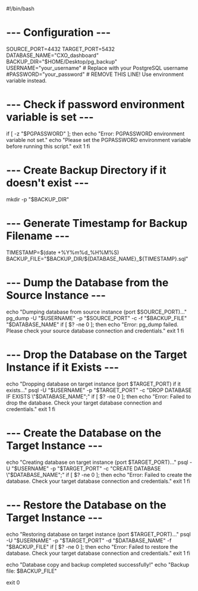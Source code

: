 #!/bin/bash

# --- Configuration ---
SOURCE_PORT=4432
TARGET_PORT=5432
DATABASE_NAME="CXO_dashboard"
BACKUP_DIR="$HOME/Desktop/pg_backup"
USERNAME="your_username" # Replace with your PostgreSQL username
#PASSWORD="your_password" # REMOVE THIS LINE!  Use environment variable instead.

# --- Check if password environment variable is set ---
if [ -z "$PGPASSWORD" ]; then
  echo "Error: PGPASSWORD environment variable not set."
  echo "Please set the PGPASSWORD environment variable before running this script."
  exit 1
fi

# --- Create Backup Directory if it doesn't exist ---
mkdir -p "$BACKUP_DIR"

# --- Generate Timestamp for Backup Filename ---
TIMESTAMP=$(date +%Y%m%d_%H%M%S)
BACKUP_FILE="$BACKUP_DIR/${DATABASE_NAME}_${TIMESTAMP}.sql"

# --- Dump the Database from the Source Instance ---
echo "Dumping database from source instance (port $SOURCE_PORT)..."
pg_dump -U "$USERNAME" -p "$SOURCE_PORT" -c -f "$BACKUP_FILE" "$DATABASE_NAME"
if [ $? -ne 0 ]; then
  echo "Error: pg_dump failed.  Please check your source database connection and credentials."
  exit 1
fi

# --- Drop the Database on the Target Instance if it Exists ---
echo "Dropping database on target instance (port $TARGET_PORT) if it exists..."
psql -U "$USERNAME" -p "$TARGET_PORT" -c "DROP DATABASE IF EXISTS \"$DATABASE_NAME\";"
if [ $? -ne 0 ]; then
  echo "Error: Failed to drop the database.  Check your target database connection and credentials."
  exit 1
fi

# --- Create the Database on the Target Instance ---
echo "Creating database on target instance (port $TARGET_PORT)..."
psql -U "$USERNAME" -p "$TARGET_PORT" -c "CREATE DATABASE \"$DATABASE_NAME\";"
if [ $? -ne 0 ]; then
  echo "Error: Failed to create the database.  Check your target database connection and credentials."
  exit 1
fi

# --- Restore the Database on the Target Instance ---
echo "Restoring database on target instance (port $TARGET_PORT)..."
psql -U "$USERNAME" -p "$TARGET_PORT" -d "$DATABASE_NAME" -f "$BACKUP_FILE"
if [ $? -ne 0 ]; then
  echo "Error: Failed to restore the database. Check your target database connection and credentials."
  exit 1
fi

echo "Database copy and backup completed successfully!"
echo "Backup file: $BACKUP_FILE"

exit 0
